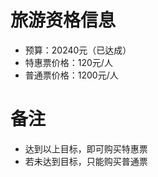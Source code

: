# 旅游资格信息

- 预算：20240元（已达成）
- 特惠票价格：120元/人
- 普通票价格：1200元/人

# 备注

- 达到以上目标，即可购买特惠票
- 若未达到目标，只能购买普通票


